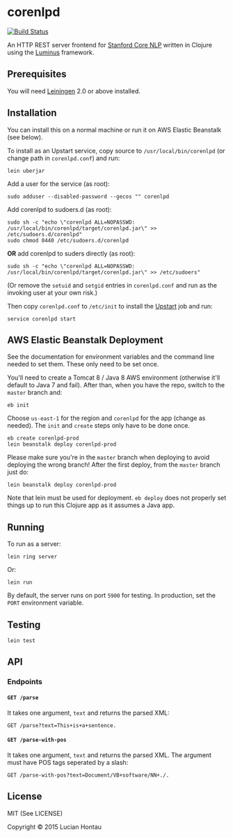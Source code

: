 # corenlpd

[![Build Status](https://travis-ci.org/lucian303/corenlpd.svg?branch=master)](https://travis-ci.org/lucian303/corenlpd)

An HTTP REST server frontend for [Stanford Core NLP](http://nlp.stanford.edu/software/corenlp.shtml) written in Clojure using the [Luminus](http://www.luminusweb.net/) framework.

## Prerequisites

You will need [Leiningen](http://leiningen.org/) 2.0 or above installed.

## Installation

You can install this on a normal machine or run it on AWS Elastic Beanstalk (see below).

To install as an Upstart service, copy source to ```/usr/local/bin/corenlpd``` (or change path in ```corenlpd.conf```) and run:

	lein uberjar

Add a user for the service (as root):

	sudo adduser --disabled-password --gecos "" corenlpd

Add corenlpd to sudoers.d (as root):

	sudo sh -c "echo \"corenlpd ALL=NOPASSWD: /usr/local/bin/corenlpd/target/corenlpd.jar\" >> /etc/sudoers.d/corenlpd"
	sudo chmod 0440 /etc/sudoers.d/corenlpd

**OR** add corenlpd to suders directly (as root):

	sudo sh -c "echo \"corenlpd ALL=NOPASSWD: /usr/local/bin/corenlpd/target/corenlpd.jar\" >> /etc/sudoers"

(Or remove the ```setuid``` and ```setgid``` entries in ```corenlpd.conf``` and run as the invoking user at your own risk.)

Then copy ```corenlpd.conf``` to ```/etc/init``` to install the [Upstart](http://upstart.ubuntu.com/) job and run:

	service corenlpd start

## AWS Elastic Beanstalk Deployment

See the documentation for environment variables and the command line needed to set them. These only need to be set once.

You'll need to create a Tomcat 8 / Java 8 AWS environment (otherwise it'll default to Java 7 and fail). After than, when you have the repo, switch to the `master` branch and:

    eb init

Choose `us-east-1` for the region and `corenlpd` for the app (change as needed). The `init` and `create` steps only have to be done once.

    eb create corenlpd-prod
    lein beanstalk deploy corenlpd-prod

Please make sure you're in the `master` branch when deploying to avoid deploying the wrong branch! After the first deploy, from the `master` branch just do:

    lein beanstalk deploy corenlpd-prod

Note that lein must be used for deployment. `eb deploy` does not properly set things up to run this Clojure app as it assumes a Java app.

## Running

To run as a server:

    lein ring server

Or:

	lein run

By default, the server runs on port ```5900``` for testing. In production, set the `PORT` environment variable.

## Testing

	lein test

## API

### Endpoints

#### `GET /parse`

It takes one argument, ```text``` and returns the parsed XML:

	GET /parse?text=This+is+a+sentence.

#### `GET /parse-with-pos`

It takes one argument, ```text``` and returns the parsed XML. The argument must have POS tags seperated by a slash:

	GET /parse-with-pos?text=Document/VB+software/NN+./.


## License

MIT (See LICENSE)

Copyright © 2015 Lucian Hontau
